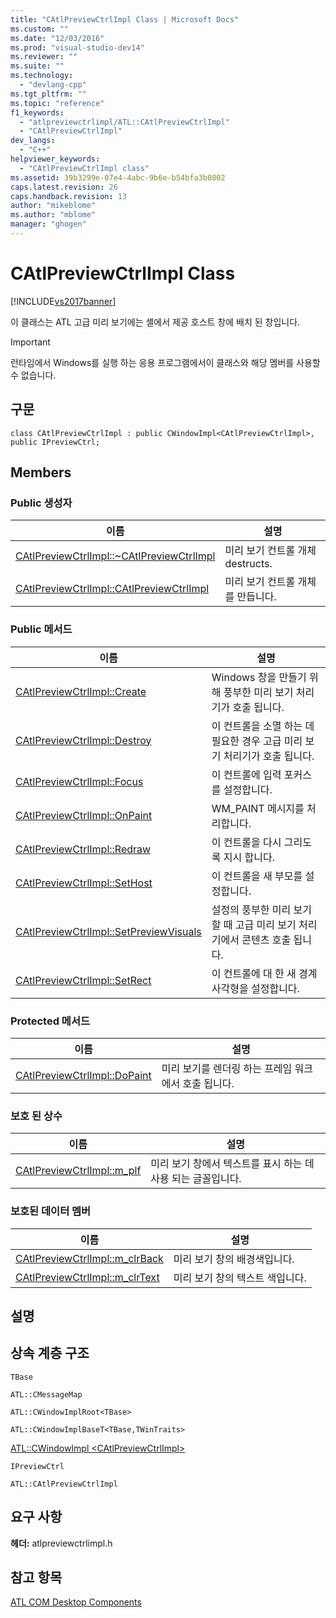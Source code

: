 ```yaml
---
title: "CAtlPreviewCtrlImpl Class | Microsoft Docs"
ms.custom: ""
ms.date: "12/03/2016"
ms.prod: "visual-studio-dev14"
ms.reviewer: ""
ms.suite: ""
ms.technology: 
  - "devlang-cpp"
ms.tgt_pltfrm: ""
ms.topic: "reference"
f1_keywords: 
  - "atlpreviewctrlimpl/ATL::CAtlPreviewCtrlImpl"
  - "CAtlPreviewCtrlImpl"
dev_langs: 
  - "C++"
helpviewer_keywords: 
  - "CAtlPreviewCtrlImpl class"
ms.assetid: 39b3299e-07e4-4abc-9b6e-b54bfa3b0802
caps.latest.revision: 26
caps.handback.revision: 13
author: "mikeblome"
ms.author: "mblome"
manager: "ghogen"
---
```

# CAtlPreviewCtrlImpl Class
[!INCLUDE[vs2017banner](../../assembler/inline/includes/vs2017banner.md)]

이 클래스는 ATL 고급 미리 보기에는 셸에서 제공 호스트 창에 배치 된 창입니다.  
  
> [!IMPORTANT]
>  런타임에서 Windows를 실행 하는 응용 프로그램에서이 클래스와 해당 멤버를 사용할 수 없습니다.  
  
## 구문  
  
```  
class CAtlPreviewCtrlImpl : public CWindowImpl<CAtlPreviewCtrlImpl>, public IPreviewCtrl;  
```  
  
## Members  
  
### Public 생성자  
  
|이름|설명|  
|--------|--------|  
|[CAtlPreviewCtrlImpl::~CAtlPreviewCtrlImpl](../Topic/CAtlPreviewCtrlImpl::~CAtlPreviewCtrlImpl.md)|미리 보기 컨트롤 개체 destructs.|  
|[CAtlPreviewCtrlImpl::CAtlPreviewCtrlImpl](../Topic/CAtlPreviewCtrlImpl::CAtlPreviewCtrlImpl.md)|미리 보기 컨트롤 개체를 만듭니다.|  
  
### Public 메서드  
  
|이름|설명|  
|--------|--------|  
|[CAtlPreviewCtrlImpl::Create](../Topic/CAtlPreviewCtrlImpl::Create.md)|Windows 창을 만들기 위해 풍부한 미리 보기 처리기가 호출 됩니다.|  
|[CAtlPreviewCtrlImpl::Destroy](../Topic/CAtlPreviewCtrlImpl::Destroy.md)|이 컨트롤을 소멸 하는 데 필요한 경우 고급 미리 보기 처리기가 호출 됩니다.|  
|[CAtlPreviewCtrlImpl::Focus](../Topic/CAtlPreviewCtrlImpl::Focus.md)|이 컨트롤에 입력 포커스를 설정합니다.|  
|[CAtlPreviewCtrlImpl::OnPaint](../Topic/CAtlPreviewCtrlImpl::OnPaint.md)|WM\_PAINT 메시지를 처리합니다.|  
|[CAtlPreviewCtrlImpl::Redraw](../Topic/CAtlPreviewCtrlImpl::Redraw.md)|이 컨트롤을 다시 그리도록 지시 합니다.|  
|[CAtlPreviewCtrlImpl::SetHost](../Topic/CAtlPreviewCtrlImpl::SetHost.md)|이 컨트롤을 새 부모를 설정합니다.|  
|[CAtlPreviewCtrlImpl::SetPreviewVisuals](../Topic/CAtlPreviewCtrlImpl::SetPreviewVisuals.md)|설정의 풍부한 미리 보기 할 때 고급 미리 보기 처리기에서 콘텐츠 호출 됩니다.|  
|[CAtlPreviewCtrlImpl::SetRect](../Topic/CAtlPreviewCtrlImpl::SetRect.md)|이 컨트롤에 대 한 새 경계 사각형을 설정합니다.|  
  
### Protected 메서드  
  
|이름|설명|  
|--------|--------|  
|[CAtlPreviewCtrlImpl::DoPaint](../Topic/CAtlPreviewCtrlImpl::DoPaint.md)|미리 보기를 렌더링 하는 프레임 워크에서 호출 됩니다.|  
  
### 보호 된 상수  
  
|이름|설명|  
|--------|--------|  
|[CAtlPreviewCtrlImpl::m\_plf](../Topic/CAtlPreviewCtrlImpl::m_plf.md)|미리 보기 창에서 텍스트를 표시 하는 데 사용 되는 글꼴입니다.|  
  
### 보호된 데이터 멤버  
  
|이름|설명|  
|--------|--------|  
|[CAtlPreviewCtrlImpl::m\_clrBack](../Topic/CAtlPreviewCtrlImpl::m_clrBack.md)|미리 보기 창의 배경색입니다.|  
|[CAtlPreviewCtrlImpl::m\_clrText](../Topic/CAtlPreviewCtrlImpl::m_clrText.md)|미리 보기 창의 텍스트 색입니다.|  
  
## 설명  
  
## 상속 계층 구조  
 `TBase`  
  
 `ATL::CMessageMap`  
  
 `ATL::CWindowImplRoot<TBase>`  
  
 `ATL::CWindowImplBaseT<TBase,TWinTraits>`  
  
 [ATL::CWindowImpl \<CAtlPreviewCtrlImpl\>](../../atl/reference/cwindowimpl-class.md)  
  
 `IPreviewCtrl`  
  
 `ATL::CAtlPreviewCtrlImpl`  
  
## 요구 사항  
 **헤더:**  atlpreviewctrlimpl.h  
  
## 참고 항목  
 [ATL COM Desktop Components](../../atl/atl-com-desktop-components.md)